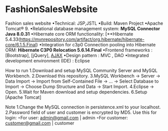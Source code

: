 # FashionSalesWebsite
Fashion sales website
•Technical: JSP,JSTL
•Build: Maven Project
•Apache Tomcat® 9.
•Relational database management system: **MySQL Connector Java 8.0.31**
•Hibernate core ORM functionality: [**Hibernate 5.4.33(https://mvnrepository.com/artifact/org.hibernate/hibernate-core/6.1.5.Final)
•Integration for c3p0 Connection pooling into Hibernate ORM: **Hibernate C3P0 Relocation 5.6.14.Final**
•Frontend frameworks : [Bootstrap], [jQuery], [AJAX]()
•Design pattern : MVC , DAO
•Integrated development environment (IDE) : Eclipse

How to run
1.Download and setup MySQL Community Server and MySQL Workbench.
2.Download this repository.
3.MySQL Workbench -> Server -> Data Import -> Import from Self-Contained File -> ... -> Select Database to Import -> Choose Dump Structure and Data -> Start Import.
4.Eclipse -> Open.
5.Wait for Maven download and setup dependencies.
6.Setup [Apache Tomcat]

Note
1.Change the MySQL connection in persistence.xml to your localhost.
2.Password field of user and customer is encrypted by MD5. Use this for login:
◦For user: admin@gmail.com | admin
◦For customer: customer@gmail.com | customer 


